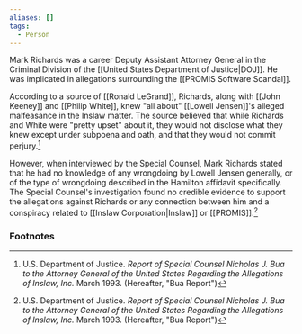 ```yaml
---
aliases: []
tags:
  - Person
---
```

Mark Richards was a career Deputy Assistant Attorney General in the Criminal Division of the [[United States Department of Justice|DOJ]]. He was implicated in allegations surrounding the [[PROMIS Software Scandal]].

According to a source of [[Ronald LeGrand]], Richards, along with [[John Keeney]] and [[Philip White]], knew "all about" [[Lowell Jensen]]'s alleged malfeasance in the Inslaw matter. The source believed that while Richards and White were "pretty upset" about it, they would not disclose what they knew except under subpoena and oath, and that they would not commit perjury.[^1]

However, when interviewed by the Special Counsel, Mark Richards stated that he had no knowledge of any wrongdoing by Lowell Jensen generally, or of the type of wrongdoing described in the Hamilton affidavit specifically. The Special Counsel's investigation found no credible evidence to support the allegations against Richards or any connection between him and a conspiracy related to [[Inslaw Corporation|Inslaw]] or [[PROMIS]].[^1]

### Footnotes

[^1]: U.S. Department of Justice. *Report of Special Counsel Nicholas J. Bua to the Attorney General of the United States Regarding the Allegations of Inslaw, Inc.* March 1993. (Hereafter, "Bua Report")